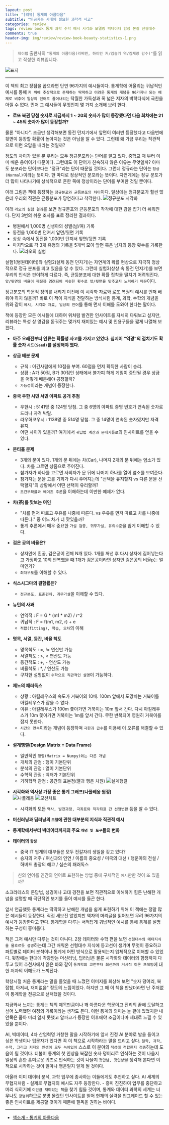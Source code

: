 ```yaml
---  
layout: post  
title: "[리뷰] 통계의 아름다움"  
subtitle: "인공지능 시대에 필요한 과학적 사고"  
categories: review  
tags: review book 통계 과학 수학 예시 시각화 모델링 빅데이터 함정 본질 선형대수 
comments: true  
header-img: img/review/review-book-beauty-statistics-1.png
---  
```

  
> `제이펍` 출판사의 `"통계의 아름다움(리찌엔, 하이언 저/김슬기 역/김재광 감수)"`를 읽고 작성한 리뷰입니다.  

![표지](https://telegeam.github.io/assets/img/review/review-book-beauty-statistics-1.png)  

---

이 책의 최고 장점을 꼽으라면 단연 96가지의 예시들이다. 통계학에 어울리는 귀납적인 예시를 통해 `저 위에 추상적으로 존재하는 딱딱하고 어려운 통계의 개념을 96가지나 되는 예제로 비추어 일상의 언어로 끌어내리는` 탁월한 가독성과 폭 넓은 저자의 박학다식에 극찬을 아낄 수 없다. 먼저 그 예시들이 무엇인지 몇 가지 소개해 보려 한다.


* __로또 복권 당첨 숫자로 지금까지 1 ~ 20의 숫자가 많이 등장했다면 다음 회차에는 21 ~ 45의 숫자가 많이 등장할까?__    

물론 "아니다". 조금만 생각해보면 동전 던지기에서 앞면이 여러번 등장했다고 다음번에 뒷면이 등장할 확률이 높아지는 것은 아님을 알 수 있다. 그런데 왜 가끔 우리는 직관적으로 이런 오답을 내리는 것일까?

정도의 차이가 있을 뿐 우리는 모두 정규분포라는 단어를 알고 있다. 중학교 때 부터 이미 배운 용어이기 때문이다. 그런데도 이 단어가 친숙하지 않은 이유는 무엇일까? 아마도 분포라는 단어보다는 "정규"라는 단어 때문일 것이다. 그런데 정규라는 단어는 `정상(Normal)`이라는 뜻이다. 한 마디로 정상적인 분포라는 뜻이다. 자연계에는 정규 분포가 더 많이 나타나기에 상식적으로 흔한 쪽에 정상이라는 단어를 부여한 것일 뿐이다. 
  
아래 그림은 책에 등장하는 `정규분포와 균등분포의 차이`이다. 일상에는 정규분포가 훨씬 많은데 우리의 직관은 균등분포가 당연하다고 착각한다. 
![정규분포 시각화](https://telegeam.github.io/assets/img/review/review-book-beauty-statistics-2.png)

아래 `라오의 실험 결과`를 보면 정규분포와 균등분포의 착각에 대한 감을 잡기 더 쉬워진다. 단지 3번의 쉬운 조사를 표로 정리한 결과이다.
  + 병원에서 1,000명 신생아의 성별(남/여) 기록
  + 동전을 1,000번 던져서 앞면/뒷면 기록
  + 상상 속에서 동전을 1,000번 던져서 앞면/뒷면 기록
  + 마지막으로 각 3개 유형의 기록을 5개씩 모아 앞면 혹은 남자의 등장 횟수를 기록한다.
  ![라오의 실험](https://telegeam.github.io/assets/img/review/review-book-beauty-statistics-3.png)

실험1(병원데이터)와 실험2(실제 동전 던지기)는 자연계의 확률 현상으로 지극히 정상적으로 정규 분포를 띄고 있음을 알 수 있다. 그런데 실험3(상상 속 동전 던지기)를 보면 우리의 인식은 판이하게 다르다. 즉, 균등분포에 대한 확률 집착을 떨치기 어려워진다. `앞/뒷면의 비율이 깨질까 염려되어 비슷한 횟수로 앞/뒷면을 맞추고자 노력하기 때문`이다.
  
정규분포의 학문적 정의를 내리기 이전에 이 시각화 자료와 로또 복권의 예시를 먼저 배워야 하지 않을까? 바로 이 책이 지식을 전달하는 방식처럼 통계, 과학, 수학의 개념을 위와 같이 `예시, 시각화 자료, 일상의 언어`를 통해 먼저 이해를 도와야 한다는 말이다.

책에 등장한 모든 예시들에 대하여 위처럼 발견한 인사이트를 자세히 다뤄보고 싶지만, 리뷰라는 특성 상 영감을 돋궈주는 몇가지 재미있는 예시 및 인용구들을 짧게 나열해 보겠다.

* __아주 오래전부터 인류는 확률성 사고를 가지고 있었다. 심지어 "역경"의 점치기도 확률 숫자 `시드(Seed)`를 설정해야 했다.__   
  
* __상금 배분 문제__   
  + 규칙 : 이긴사람에게 10점을 부여. 60점을 먼저 획득한 사람이 승리.
  + 상황 : A가 50점, B가 30점인 상태에서 불가피 하게 게임이 중단될 경우 상금을 어떻게 배분해야 공정할까?
  + `가능성`이라는 개념이 등장한다.

* __중국 우한 시민 서민 아파트 공개 추첨__   
  + 우한시 : 5141명 중 124명 당첨. 그 중 6명의 아파트 증명 번호가 연속된 숫자로 드러나 자격 박탈.
  + 라우허코우시 : 1138명 중 514명 당첨. 그 중 14명이 연속된 숫자였지만 자격 유지.
  + 어떤 차이가 있을까? 여기에서 `귀납법 계산과 몬테카를로`의 인사이트를 얻을 수 있다.

* __몬티홀 문제__
  + 3개의 문이 있다. 1개의 문 뒤에는 차(Car), 나머지 2개의 문 뒤에는 염소가 있다. 차를 고르면 상품으로 주어진다.
  + 참가자가 하나를 고르면 사회자가 문 뒤에 나머지 하나를 열어 염소를 보여준다.
  + 참가자는 문을 고를 기회가 다시 주어지는데 "선택을 유지할지 vs 다른 문을 선택할지"의 상황에서 어떤 선택이 유리할까?
  + `조건부확률과 베이즈 추론`을 이해하는데 이만한 예제가 없다.

* __차(茶)를 맛보는 여인__  
  + "차를 먼저 따르고 우유를 나중에 따른다. vs 우유를 먼저 따르고 차를 나중에 따른다." 중 어느 차가 더 맛있을까?
  + 통계 추론에서 매우 중요한 `가설 검증, 귀무가설, 유의수준`을 쉽게 이해할 수 있다.

* __검은 공의 비율은?__  
  + 상자안에 흰공, 검은공이 전체 N개 있다. 1개를 꺼낸 후 다시 상자에 집어넣는다고 가정하고 10회 반복했을 때 1개가 검은공이라면 상자안 검은공의 비율p는 얼마인가?
  + `최대우도`를 이해할 수 있다.

* __식스시그마의 결함률은?__  
  + `정규분포, 표준편차, 귀무가설`을 이해할 수 있다.

* __뉴턴의 사과__  
  + 연역적 : F = G * (m1 * m2) / r^2
  + 귀납적 : F = f(m1, m2, r) + e
  + `적합(fitting), 학습, 오차`의 이해

* __명목, 서열, 등간, 비율 척도__  
  + 명목척도 : =, != 연산만 가능
  + 서열척도 : \>, \< 연산도 가능
  + 등간척도 : +, - 연산도 가능
  + 비율척도 : *, / 연산도 가능
  + 구차한 설명없이 `수학으로 직관적인 설명`이 가능하다.

* __제노의 패러독스__  
  + 상황 : 아킬레우스의 속도가 거북이의 10배. 100m 앞에서 도망치는 거북이를 아킬레우스가 잡을 수 없다.
  + 이유 : 아킬레우스가 100m 쫓아가면 거북이는 10m 앞서 간다. 다시 아킬레우스가 10m 쫓아가면 거북이는 1m를 앞서 간다. 무한 반복되어 영원히 거북이를 잡지 못한다.
  + `시간의 연속`이라는 개념이 등장하며 `극한과 급수`를 이용해 이 오류를 해결할 수 있다.

* __설계행렬(Design Matrix = Data Frame)__  
  + 일반적인 `행렬(Matrix = Numpy)와는 다른 개념`
  + 개체의 관점 : 행이 기본단위
  + 분석의 관점 : 열이 기본단위
  + 수학적 관점 : 벡터가 기본단위
  + 기하학적 관점 : 공간의 표본점(열과 행은 차원)
  ![설계행렬](https://telegeam.github.io/assets/img/review/review-book-beauty-statistics-4.png)

* __시각화와 역사상 가장 좋은 통계 그래프(나폴레옹 원정)__  
  ![나폴레옹](https://telegeam.github.io/assets/img/review/review-book-beauty-statistics-5.png)
  ![모션차트](https://telegeam.github.io/assets/img/review/review-book-beauty-statistics-6.png)
  + 시각화의 모든 `역사, 발전과정, 극좌표와 직각좌표 간 선형변환` 등을 알 수 있다.

* __머신러닝과 딥러닝의 `모델`에 관한 대부분의 지식과 직관적 예시__   

* __통계학에서부터 빅데이터까지의 주요 `개념 및 도구`들의 변화__  
  
* __데이터의 `함정`__  
  + 중국 IT 업계의 대부들은 모두 전갈자리 생일을 갖고 있다?
  + 승자의 저주 / 여신과의 인연 / 이름의 중요성 / 미국의 대선 / 행운아의 전설 / 하버드 총장의 해고 / 심슨의 패러독스


> 신의 언어를 인간의 언어로 표현하는 방법 중에 구체적인 `예시`만한 것이 또 있을까?

소크라테스의 문답법, 성경이나 고대 경전을 보면 직관적으로 이해하기 힘든 난해한 개념을 설명할 때 극단적인 보기를 들어 예시를 들곤 한다. 

앞서 언급했듯 통계라는 딱딱하고 난해한 개념을 쉽게 표현하기 위해 이 책에는 정말 많은 예시들이 등장한다. 직접 세보진 않았지만 역자의 머리글을 읽어보면 무려 96가지의 예시가 등장한다고 한다. 통계학을 다루는 서적답게 귀납적인 예시를 통해 통계를 설명하는 구성이 흥미롭다.

책은 그저 예시만 다루는 것이 아니다. 2장 데이터와 수학 편을 보면 `선형대수의 메타지식을 물흐르듯 설명`하는데 그간 배워온 선형대수 지식에 등고선이 생기며 무엇이 중요하고 파트별로 데이터 분석이나 통계에 어떤 방식으로 활용되는지 입체적으로 이해할 수 있었다. 뒷장에는 현대에 각광받는 머신러닝, 딥러닝은 물론 시각화와 데이터의 함정까지 다루고 있어 추천사에서 읽은 바와 같이 `통계학의 고전부터 최신까지 거시적 이론 프레임`에 대한 저자의 이해도가 느껴진다.

학창시절 처음 통계라는 말을 들었을 때 느꼈던 이미지를 회상해 보면 "숫자 덩어리, 복잡함, 아저씨, 재미없음" 정도의 느낌이었다. 하지만 그 때 이 책을 만났더라면 난 주저없이 통계학을 전공으로 선택했을 것이다. 

지금와서 느끼는 통계는 책의 제목만큼이나 꽤 아름다운 학문이고 진리의 끝에 도달하고 싶어 노력했던 여정의 기록이라는 생각도 든다. 이런 통계의 의미는 늘 곁에 있었지만 내 안목은 좁아 미리 알지 못했고 알파고가 등장한 이후에야 조금이나마 제대로 느낄 수 있었을 뿐이다.

AI, 빅데이터, 4차 산업혁명 거창한 말을 시작하기에 앞서 진정 AI 분야로 발을 들이고 싶은 학생이나 입문자가 있다면 꼭 이 책으로 시작하라는 말을 드리고 싶다. `철학, 과학, 수학, 그리고 저자의 인생이 모두 녹아있어` 스스로 이 분야의 `적성에 적합한지 검증`하는데 도움이 될 것이다. 더불어 통계의 첫 인상을 복잡한 숫자 덩어리로 인식하는 것이 나을지 일상의 흔한 흥미로운 퀴즈로 인식하는 것이 나을지 `첫만남, 첫인상`을 생각해 본다면 이 책으로 시작하는 것이 얼마나 행운일지 알게 될 것이다.

아울러 이미 데이터 분석, 과학 업무에 종사하는 이들에게도 추천하고 싶다. AI 세계의 무협지처럼 - 실제로 무협지의 예시도 자주 등장한다. - 흥미 진진하여 업무를 중단하고 머리 식히기에 `이만큼 재미있는 책`을 찾기 힘들 것이며, 통계와 데이터 과학의 세계는 너무나도 `광범위`하므로 분명 몰랐던 인사이트를 얻어 현재의 실력을 업그레이드 할 수 있는 좋은 인사이트를 제공할 것이기 때문에 필독을 권하는 바이다.

---

* [책소개 - 통계의 아름다움](http://www.yes24.com/Product/Goods/94466796)
